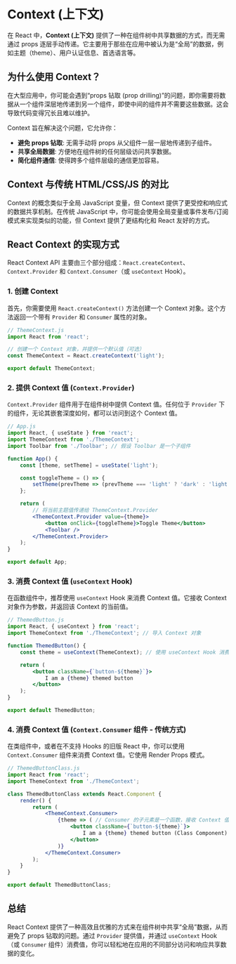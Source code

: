 # Context (上下文)

在 React 中，**Context (上下文)** 提供了一种在组件树中共享数据的方式，而无需通过 props 逐层手动传递。它主要用于那些在应用中被认为是“全局”的数据，例如主题（theme）、用户认证信息、首选语言等。

## 为什么使用 Context？

在大型应用中，你可能会遇到“props 钻取 (prop drilling)”的问题，即你需要将数据从一个组件深层地传递到另一个组件，即使中间的组件并不需要这些数据。这会导致代码变得冗长且难以维护。

Context 旨在解决这个问题，它允许你：

*   **避免 props 钻取**: 无需手动将 props 从父组件一层一层地传递到子组件。
*   **共享全局数据**: 方便地在组件树的任何层级访问共享数据。
*   **简化组件通信**: 使得跨多个组件层级的通信更加容易。

## Context 与传统 HTML/CSS/JS 的对比

Context 的概念类似于全局 JavaScript 变量，但 Context 提供了更受控和响应式的数据共享机制。在传统 JavaScript 中，你可能会使用全局变量或事件发布/订阅模式来实现类似的功能，但 Context 提供了更结构化和 React 友好的方式。

## React Context 的实现方式

React Context API 主要由三个部分组成：`React.createContext`、`Context.Provider` 和 `Context.Consumer`（或 `useContext` Hook）。

### 1. 创建 Context

首先，你需要使用 `React.createContext()` 方法创建一个 Context 对象。这个方法返回一个带有 `Provider` 和 `Consumer` 属性的对象。

```jsx
// ThemeContext.js
import React from 'react';

// 创建一个 Context 对象，并提供一个默认值（可选）
const ThemeContext = React.createContext('light');

export default ThemeContext;
```

### 2. 提供 Context 值 (`Context.Provider`)

`Context.Provider` 组件用于在组件树中提供 Context 值。任何位于 `Provider` 下的组件，无论其嵌套深度如何，都可以访问到这个 Context 值。

```jsx
// App.js
import React, { useState } from 'react';
import ThemeContext from './ThemeContext';
import Toolbar from './Toolbar'; // 假设 Toolbar 是一个子组件

function App() {
    const [theme, setTheme] = useState('light');

    const toggleTheme = () => {
        setTheme(prevTheme => (prevTheme === 'light' ? 'dark' : 'light'));
    };

    return (
        // 将当前主题值传递给 ThemeContext.Provider
        <ThemeContext.Provider value={theme}>
            <button onClick={toggleTheme}>Toggle Theme</button>
            <Toolbar />
        </ThemeContext.Provider>
    );
}

export default App;
```

### 3. 消费 Context 值 (`useContext` Hook)

在函数组件中，推荐使用 `useContext` Hook 来消费 Context 值。它接收 Context 对象作为参数，并返回该 Context 的当前值。

```jsx
// ThemedButton.js
import React, { useContext } from 'react';
import ThemeContext from './ThemeContext'; // 导入 Context 对象

function ThemedButton() {
    const theme = useContext(ThemeContext); // 使用 useContext Hook 消费 Context 值

    return (
        <button className={`button-${theme}`}>
            I am a {theme} themed button
        </button>
    );
}

export default ThemedButton;
```

### 4. 消费 Context 值 (`Context.Consumer` 组件 - 传统方式)

在类组件中，或者在不支持 Hooks 的旧版 React 中，你可以使用 `Context.Consumer` 组件来消费 Context 值。它使用 Render Props 模式。

```jsx
// ThemedButtonClass.js
import React from 'react';
import ThemeContext from './ThemeContext';

class ThemedButtonClass extends React.Component {
    render() {
        return (
            <ThemeContext.Consumer>
                {theme => ( // Consumer 的子元素是一个函数，接收 Context 值作为参数
                    <button className={`button-${theme}`}>
                        I am a {theme} themed button (Class Component)
                    </button>
                )}
            </ThemeContext.Consumer>
        );
    }
}

export default ThemedButtonClass;
```

## 总结

React Context 提供了一种高效且优雅的方式来在组件树中共享“全局”数据，从而避免了 props 钻取的问题。通过 `Provider` 提供值，并通过 `useContext` Hook（或 `Consumer` 组件）消费值，你可以轻松地在应用的不同部分访问和响应共享数据的变化。